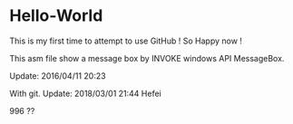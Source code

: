 # Hello-World
This is my first time to attempt to use GitHub ! So Happy now !

This asm file show a message box by INVOKE windows API MessageBox.

Update: 2016/04/11 20:23

With git.
Update: 2018/03/01 21:44 Hefei

996 ??
